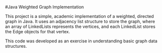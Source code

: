 #Java Weighted Graph Implementation

This project is a simple, academic implementation of a weighted, directed graph in Java. It uses an adjacency list structure to store the graph, where an array of LinkedLists represents the vertices, and each LinkedList stores the Edge objects for that vertex.

This code was developed as an exercise in understanding basic graph data structures.

